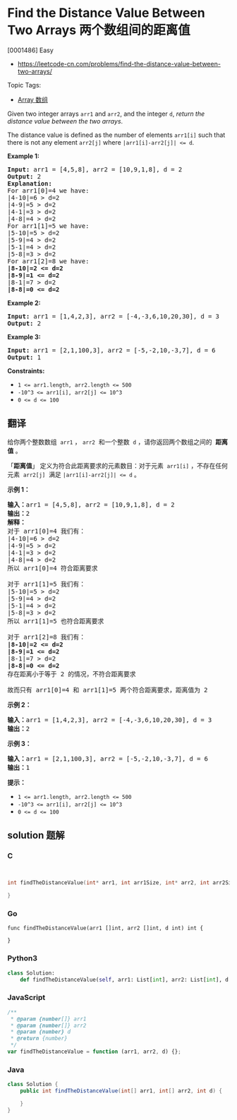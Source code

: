 # Find the Distance Value Between Two Arrays 两个数组间的距离值

[0001486] Easy

- https://leetcode-cn.com/problems/find-the-distance-value-between-two-arrays/

Topic Tags:

- [Array 数组](https://leetcode-cn.com/tag/array/)

Given two integer arrays `arr1` and `arr2`, and the integer `d`, _return the distance value between the two arrays_.

The distance value is defined as the number of elements `arr1[i]` such that there is not any element `arr2[j]` where `|arr1[i]-arr2[j]| <= d`.

**Example 1:**

<pre><strong>Input:</strong> arr1 = [4,5,8], arr2 = [10,9,1,8], d = 2
<strong>Output:</strong> 2
<strong>Explanation:</strong> 
For arr1[0]=4 we have: 
|4-10|=6 &gt; d=2 
|4-9|=5 &gt; d=2 
|4-1|=3 &gt; d=2 
|4-8|=4 &gt; d=2 
For arr1[1]=5 we have: 
|5-10|=5 &gt; d=2 
|5-9|=4 &gt; d=2 
|5-1|=4 &gt; d=2 
|5-8|=3 &gt; d=2
For arr1[2]=8 we have:
<strong>|8-10|=2 &lt;= d=2</strong>
<strong>|8-9|=1 &lt;= d=2</strong>
|8-1|=7 &gt; d=2
<strong>|8-8|=0 &lt;= d=2</strong>
</pre>

**Example 2:**

<pre><strong>Input:</strong> arr1 = [1,4,2,3], arr2 = [-4,-3,6,10,20,30], d = 3
<strong>Output:</strong> 2
</pre>

**Example 3:**

<pre><strong>Input:</strong> arr1 = [2,1,100,3], arr2 = [-5,-2,10,-3,7], d = 6
<strong>Output:</strong> 1
</pre>

**Constraints:**

- `1 <= arr1.length, arr2.length <= 500`
- `-10^3 <= arr1[i], arr2[j] <= 10^3`
- `0 <= d <= 100`

## 翻译

给你两个整数数组  `arr1` ， `arr2`  和一个整数  `d` ，请你返回两个数组之间的  **距离值** 。

「**距离值**」 定义为符合此距离要求的元素数目：对于元素  `arr1[i]` ，不存在任何元素  `arr2[j]`  满足 `|arr1[i]-arr2[j]| <= d` 。

**示例 1：**

<pre><strong>输入：</strong>arr1 = [4,5,8], arr2 = [10,9,1,8], d = 2
<strong>输出：</strong>2
<strong>解释：</strong>
对于 arr1[0]=4 我们有：
|4-10|=6 &gt; d=2 
|4-9|=5 &gt; d=2 
|4-1|=3 &gt; d=2 
|4-8|=4 &gt; d=2 
所以 arr1[0]=4 符合距离要求

对于 arr1[1]=5 我们有：
|5-10|=5 &gt; d=2 
|5-9|=4 &gt; d=2 
|5-1|=4 &gt; d=2 
|5-8|=3 &gt; d=2
所以 arr1[1]=5 也符合距离要求

对于 arr1[2]=8 我们有：
<strong>|8-10|=2 &lt;= d=2</strong>
<strong>|8-9|=1 &lt;= d=2</strong>
|8-1|=7 &gt; d=2
<strong>|8-8|=0 &lt;= d=2</strong>
存在距离小于等于 2 的情况，不符合距离要求 

故而只有 arr1[0]=4 和 arr1[1]=5 两个符合距离要求，距离值为 2</pre>

**示例 2：**

<pre><strong>输入：</strong>arr1 = [1,4,2,3], arr2 = [-4,-3,6,10,20,30], d = 3
<strong>输出：</strong>2
</pre>

**示例 3：**

<pre><strong>输入：</strong>arr1 = [2,1,100,3], arr2 = [-5,-2,10,-3,7], d = 6
<strong>输出：</strong>1
</pre>

**提示：**

- `1 <= arr1.length, arr2.length <= 500`
- `-10^3 <= arr1[i], arr2[j] <= 10^3`
- `0 <= d <= 100`

## solution 题解

### C

```c


int findTheDistanceValue(int* arr1, int arr1Size, int* arr2, int arr2Size, int d){

}
```

### Go

```golang
func findTheDistanceValue(arr1 []int, arr2 []int, d int) int {

}
```

### Python3

```python
class Solution:
    def findTheDistanceValue(self, arr1: List[int], arr2: List[int], d: int) -> int:
```

### JavaScript

```javascript
/**
 * @param {number[]} arr1
 * @param {number[]} arr2
 * @param {number} d
 * @return {number}
 */
var findTheDistanceValue = function (arr1, arr2, d) {};
```

### Java

```java
class Solution {
    public int findTheDistanceValue(int[] arr1, int[] arr2, int d) {

    }
}
```
